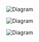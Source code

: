 ![Diagram](https://www.planttext.com/api/plantuml/png/X95DIaCn483tESNGLLsyXTkta8fl8uXKYWSOp1W6ybEJYLs8Ht7b1TngAIuUU8-Um2luNcEB0Q5P9Lzc9jzCljUVioGO9JkhXCKIdCA5nPIWOpGH7JHmaxSVhnwk-WrScw-txVg5eUlVlL7gRXTwcoZ2au9nvM5_sRN0NWhmwAY5XKGU4dQ47BAjqN8eimfHrzG6mtvwqi9ZO7r08KlDybAZq3o6UxPqk7hUsvrhntwlX-FXY9z3ZuR6fkft8YMI-Q_fz4-ZLPGcIrAo_maPh8fFqvoLkRKmUIW3jlrcejICl1v_umS00F__0m00)

![Diagram](https://www.planttext.com/api/plantuml/png/Z58nIyD05DxlLxmn7LmSay5AEWYMWj2XQqZJv32vrkIbsDd1GKGwE8cWY0W5eL0NSuZ3bVwF-mN-1I-Nj9P4YpUyuTxtVU_x7k-BVpOJT69Cev0WnT23VJXqaOufJg157Jzs8jY3arHcJmpQuWCw_cek-Js5bdXdFY6QJimIWR7aLp2cOiPWELrUC1zO8BFNaKLCEv3yci5PWGoL5bjhzNCjYz016Dr0pA9A1oB9x-X10p3m61YsM3G8g6TsjBRw5cyAXPJL93MilPgdkq1Uc7XW76j0ePmxiRMsjez_i-kkzCWoR2M7AxCNbjUDiFL3gOVHiRSGPGvdedOh-MtPAjptnCAfZFkddNF5t1hI4uzkOUwNLcq6d2hb6mggNYfhaa_NM_TOdmv8KSsZeNXGro6pPznr00aEHwIfEFazVWC00F__0m00)

![Diagram](https://www.planttext.com/api/plantuml/png/T9AnJiCm68HtFyMfUoUs3gY83aXKbL0PM4rYfPPY4n97Wha3AvqHWYfYgOJem48jn92gx-4du1NudRQqb7JnuF_k_FdiR_lLpWnFJQvYPgI91GxG5zUvq850H_8evGfDdELkLcXqoq_qeiNKsKU9JlcX8yPuOAvI78LAQfPGaWnamhL1uyJPEvY1ioCTDS0pz6yp8zHVqV5YZCpP9uJElY6MvCahSOSRViapmLWLZURXoj_2_7u-r17qmCrU4xRSzVErfOLJoXagc9GJGFbEOaCHyz6sRwr6SolwVACcy291J42_Hv2mWjb1y6Sywm42xwtXfT29Wbxt5lhUe9nzaBNmtSKqtyQkDTRINvJZOCca4QzIDc3_Rz6hIQQMoe8MFoa2dp1H-z_WXlx5YzbVq7A-Kr1RwD3_jny0003__mC0)
